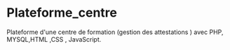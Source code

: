 # Plateforme_centre
Plateforme d'une centre de formation (gestion des attestations ) avec PHP, MYSQL,HTML ,CSS , JavaScript.
